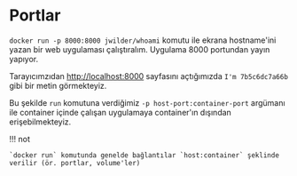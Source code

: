 # Portlar

`docker run -p 8000:8000 jwilder/whoami` komutu ile ekrana hostname'ini yazan bir web uygulaması çalıştıralım. Uygulama 8000 portundan yayın yapıyor.

Tarayıcımzıdan [http://localhost:8000](http://localhost:8000) sayfasını açtığımızda `I'm 7b5c6dc7a66b` gibi bir metin görmekteyiz.

Bu şekilde `run` komutuna verdiğimiz `-p host-port:container-port` argümanı ile container içinde çalışan uygulamaya container'ın dışından erişebilmekteyiz.

!!! not

    `docker run` komutunda genelde bağlantılar `host:container` şeklinde verilir (ör. portlar, volume'ler)